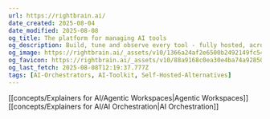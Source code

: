 ```yaml
---
url: https://rightbrain.ai/
date_created: 2025-08-04
date_modified: 2025-08-08
og_title: The platform for managing AI tools
og_description: Build, tune and observe every tool - fully hosted, across any model or workflow, via API or MCP.
og_image: https://rightbrain.ai/_assets/v10/1366a24af2e6500b2492149fc54b3a8971d91253.png
og_favicon: https://rightbrain.ai/_assets/v10/88a9168c0ea30e4ba74a92850cfbcafddbfe50ed.png
og_last_fetch: 2025-08-08T12:19:37.777Z
tags: [AI-Orchestrators, AI-Toolkit, Self-Hosted-Alternatives]
---
```

[[concepts/Explainers for AI/Agentic Workspaces|Agentic Workspaces]]
[[concepts/Explainers for AI/AI Orchestration|AI Orchestration]]
